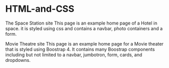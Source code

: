 # HTML-and-CSS

The Space Station site
This page is an example home page of a Hotel in space. it is styled using css and contains a navbar, photo containers and a form.


Movie Theatre site
This page is an example home page for a Movie theater that is styled using Boostrap 4. It
contains many Boostrap components including but not limited to a navbar, jumbotron, form,
cards, and dropdowns.
